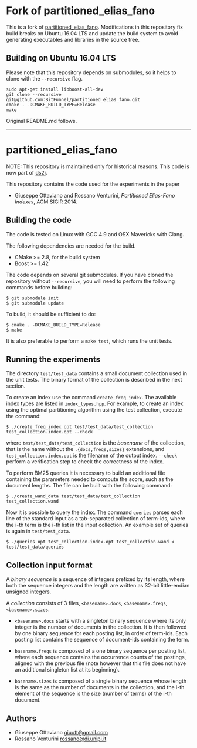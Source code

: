 Fork of partitioned_elias_fano
=============================

This is a fork of [partitioned_elias_fano](https://github.com/ot/partitioned_elias_fano).
Modifications in this repository fix build breaks on Ubuntu 16.04 LTS and update the
build system to avoid generating executables and libraries in the source tree.

Building on Ubuntu 16.04 LTS
----------------------------

Please note that this repository depends on submodules, so it helps to clone with the `--recursive` flag.

~~~
sudo apt-get install libboost-all-dev
git clone --recursive git@github.com:BitFunnel/partitioned_elias_fano.git
cmake . -DCMAKE_BUILD_TYPE=Release
make
~~~

Original README.md follows.

---

partitioned_elias_fano
======================

NOTE: This repository is maintained only for historical reasons. This code is
now part of [ds2i](https://github.com/ot/ds2i).

This repository contains the code used for the experiments in the paper

* Giuseppe Ottaviano and Rossano Venturini, _Partitioned Elias-Fano Indexes_,
  ACM SIGIR 2014.


Building the code
-----------------

The code is tested on Linux with GCC 4.9 and OSX Mavericks with Clang.

The following dependencies are needed for the build.

* CMake >= 2.8, for the build system
* Boost >= 1.42

The code depends on several git submodules. If you have cloned the repository
without `--recursive`, you will need to perform the following commands before
building:

    $ git submodule init
    $ git submodule update

To build, it should be sufficient to do:

    $ cmake . -DCMAKE_BUILD_TYPE=Release
    $ make

It is also preferable to perform a `make test`, which runs the unit tests.


Running the experiments
-----------------------

The directory `test/test_data` contains a small document collection used in the
unit tests. The binary format of the collection is described in the next
section.

To create an index use the command `create_freq_index`. The available index
types are listed in `index_types.hpp`. For example, to create an index using the
optimal partitioning algorithm using the test collection, execute the command:

    $ ./create_freq_index opt test/test_data/test_collection test_collection.index.opt --check

where `test/test_data/test_collection` is the _basename_ of the collection, that
is the name without the `.{docs,freqs,sizes}` extensions, and
`test_collection.index.opt` is the filename of the output index. `--check`
perform a verification step to check the correctness of the index.

To perform BM25 queries it is necessary to build an additional file containing
the parameters needed to compute the score, such as the document lengths. The
file can be built with the following command:

    $ ./create_wand_data test/test_data/test_collection test_collection.wand

Now it is possible to query the index. The command `queries` parses each line of
the standard input as a tab-separated collection of term-ids, where the i-th
term is the i-th list in the input collection. An example set of queries is
again in `test/test_data`.

    $ ./queries opt test_collection.index.opt test_collection.wand < test/test_data/queries


Collection input format
-----------------------

A _binary sequence_ is a sequence of integers prefixed by its length, where both
the sequence integers and the length are written as 32-bit little-endian
unsigned integers.

A _collection_ consists of 3 files, `<basename>.docs`, `<basename>.freqs`,
`<basename>.sizes`.

* `<basename>.docs` starts with a singleton binary sequence where its only
  integer is the number of documents in the collection. It is then followed by
  one binary sequence for each posting list, in order of term-ids. Each posting
  list contains the sequence of document-ids containing the term.

* `basename.freqs` is composed of a one binary sequence per posting list, where
  each sequence contains the occurrence counts of the postings, aligned with the
  previous file (note however that this file does not have an additional
  singleton list at its beginning).

* `basename.sizes` is composed of a single binary sequence whose length is the
  same as the number of documents in the collection, and the i-th element of the
  sequence is the size (number of terms) of the i-th document.


Authors
-------

* Giuseppe Ottaviano <giuott@gmail.com>
* Rossano Venturini <rossano@di.unipi.it>
